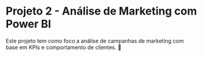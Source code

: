 # Projeto 2 - Análise de Marketing com Power BI

Este projeto tem como foco a análise de campanhas de marketing com base em KPIs e comportamento de clientes. 🚀
